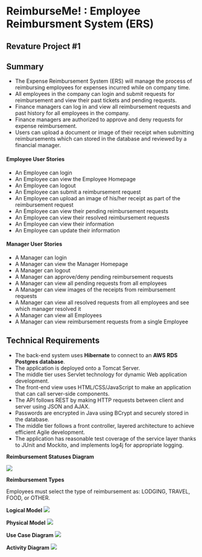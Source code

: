 # ReimburseMe! : Employee Reimbursment System (ERS)
## Revature Project #1

## Summary
* The Expense Reimbursement System (ERS) will manage the process of reimbursing employees for expenses incurred while on company time. 
* All employees in the company can login and submit requests for reimbursement and view their past tickets and pending requests. 
* Finance managers can log in and view all reimbursement requests and past history for all employees in the company. 
* Finance managers are authorized to approve and deny requests for expense reimbursement.
* Users can upload a document or image of their receipt when submitting reimbursements which can stored in the database and reviewed by a financial manager.

#### Employee User Stories 
- An Employee can login
- An Employee can view the Employee Homepage
- An Employee can logout
- An Employee can submit a reimbursement request
- An Employee can upload an image of his/her receipt as part of the reimbursement request
- An Employee can view their pending reimbursement requests
- An Employee can view their resolved reimbursement requests
- An Employee can view their information
- An Employee can update their information

#### Manager User Stories
- A Manager can login
- A Manager can view the Manager Homepage
- A Manager can logout
- A Manager can approve/deny pending reimbursement requests
- A Manager can view all pending requests from all employees
- A Manager can view images of the receipts from reimbursement requests
- A Manager can view all resolved requests from all employees and see which manager resolved it
- A Manager can view all Employees
- A Manager can view reimbursement requests from a single Employee 

## Technical Requirements

* The back-end system uses **Hibernate** to connect to an **AWS RDS Postgres database**. 
* The application is deployed onto a Tomcat Server. 
* The middle tier uses Servlet technology for dynamic Web application development. 
* The front-end view uses HTML/CSS/JavaScript to make an application that can call server-side components.
* The API follows REST by making HTTP requests between client and server using JSON and AJAX.
* Passwords are encrypted in Java using BCrypt and securely stored in the database. 
* The middle tier follows a front controller, layered architecture to achieve efficient Agile development.
* The application has reasonable test coverage of the service layer thanks to JUnit and Mockito, and implements log4j for appropriate logging. 

**Reimbursement Statuses Diagram** 

![](./imgs/state-chart.jpg)

**Reimbursement Types**

Employees must select the type of reimbursement as: LODGING, TRAVEL, FOOD, or OTHER.

**Logical Model**
![](./imgs/logical.jpg)

**Physical Model**
![](./imgs/physical.jpg)

**Use Case Diagram**
![](./imgs/use-case.jpg)

**Activity Diagram**
![](./imgs/activity.jpg)

